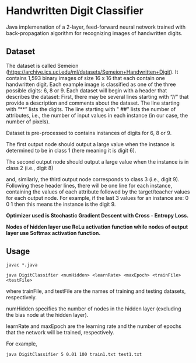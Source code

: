 # Handwritten Digit Classifier
Java implemenation of a 2-layer, feed-forward neural network trained with back-propagation algorithm for recognizing images of handwritten digits.

## Dataset
The dataset is called Semeion (https://archive.ics.uci.edu/ml/datasets/Semeion+Handwritten+Digit). It contains 1,593 binary images of size 16 x 16 that each contain one handwritten digit. Each example image is classified as one of the three possible digits: 6, 8 or 9.
Each dataset will begin with a header that describes the dataset: First, there may be several lines starting with “//” that provide a description and comments about the dataset. The line starting with “**” lists the digits. The line starting with " ##" lists the number of attributes, i.e., the number of input values in each instance (in our case, the number of pixels). 

Dataset is pre-processed to contains instances of digits for 6, 8 or 9.

The first output node should output a large value when the instance is determined to be in class 1 (here meaning it is digit 6). 

The second output node should output a large value when the instance is in class 2 (i.e., digit 8) 

and, similarly, the third output node corresponds to class 3 (i.e., digit 9). 
Following these header lines, there will be one line for each instance, containing the values of each attribute 
followed by the target/teacher values for each output node. For example, if the last 3 values for an instance are: 0 0 1 then this means the instance is the digit 9.

**Optimizer used is Stochastic Gradient Descent with Cross - Entropy Loss.**

**Nodes of hidden layer use ReLu activation function while nodes of output layer use Softmax activation function.**

## Usage
`javac *.java`

`java DigitClassifier <numHidden> <learnRate> <maxEpoch> <trainFile> <testFile>`

where trainFile, and testFile are the names of training and testing datasets, respectively. 

numHidden specifies the number of nodes in the hidden layer (excluding the bias node at the hidden layer). 

learnRate and maxEpoch are the learning rate and the number of epochs that the network will be trained, respectively. 

For example,

`java DigitClassifier 5 0.01 100 train1.txt test1.txt`
